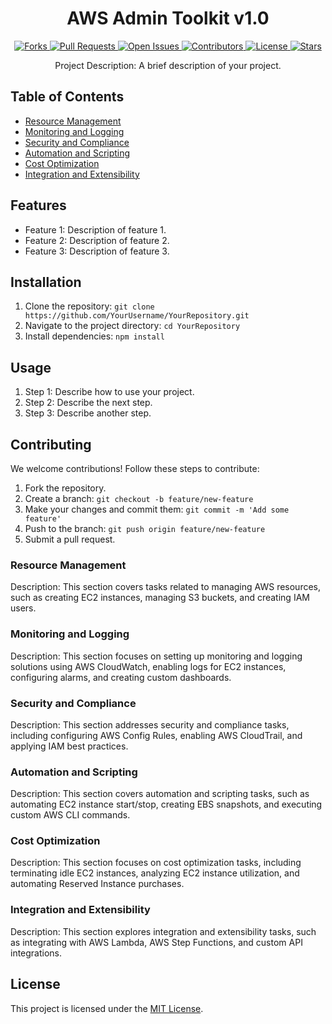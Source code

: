 <h1 align="center">AWS Admin Toolkit v1.0</h1>

<p align="center">
  <a href="https://github.com/Flynchd/aws-admin-toolkit-v1/network/members">
    <img src="https://img.shields.io/github/forks/Flynchd/aws-admin-toolkit-v1.svg?style=social" alt="Forks">
  </a>
  <a href="https://github.com/Flynchd/aws-admin-toolkit-v1/pulls">
    <img src="https://img.shields.io/github/issues-pr/Flynchd/aws-admin-toolkit-v1.svg?style=social" alt="Pull Requests">
  </a>
  <a href="https://github.com/Flynchd/aws-admin-toolkit-v1/issues">
    <img src="https://img.shields.io/github/issues/Flynchd/aws-admin-toolkit-v1.svg?style=social" alt="Open Issues">
  </a>
  <a href="https://github.com/Flynchd/aws-admin-toolkit-v1/graphs/contributors">
    <img src="https://img.shields.io/github/contributors/Flynchd/aws-admin-toolkit-v1.svg?style=plastic" alt="Contributors">
  </a>
  <a href="https://github.com/Flynchd/aws-admin-toolkit-v1/blob/master/LICENSE">
    <img src="https://img.shields.io/github/license/Flynchd/aws-admin-toolkit-v1.svg?style=plastic" alt="License">
  </a>
  <a href="https://github.com/Flynchd/aws-admin-toolkit-v1/stargazers">
    <img src="https://img.shields.io/github/stars/Flynchd/aws-admin-toolkit-v1.svg?style=plastic" alt="Stars">
  </a>
</p>

<p align="center">
  Project Description: A brief description of your project.
</p>

## Table of Contents

- [Resource Management](#resource-management)
- [Monitoring and Logging](#monitoring-and-logging)
- [Security and Compliance](#security-and-compliance)
- [Automation and Scripting](#automation-and-scripting)
- [Cost Optimization](#cost-optimization)
- [Integration and Extensibility](#integration-and-extensibility)


## Features

- Feature 1: Description of feature 1.
- Feature 2: Description of feature 2.
- Feature 3: Description of feature 3.

## Installation

1. Clone the repository: `git clone https://github.com/YourUsername/YourRepository.git`
2. Navigate to the project directory: `cd YourRepository`
3. Install dependencies: `npm install`

## Usage

1. Step 1: Describe how to use your project.
2. Step 2: Describe the next step.
3. Step 3: Describe another step.

## Contributing

We welcome contributions! Follow these steps to contribute:

1. Fork the repository.
2. Create a branch: `git checkout -b feature/new-feature`
3. Make your changes and commit them: `git commit -m 'Add some feature'`
4. Push to the branch: `git push origin feature/new-feature`
5. Submit a pull request.

### Resource Management
Description: This section covers tasks related to managing AWS resources, such as creating EC2 instances, managing S3 buckets, and creating IAM users.

<!-- Content for Resource Management -->

### Monitoring and Logging
Description: This section focuses on setting up monitoring and logging solutions using AWS CloudWatch, enabling logs for EC2 instances, configuring alarms, and creating custom dashboards.

<!-- Content for Monitoring and Logging -->

### Security and Compliance
Description: This section addresses security and compliance tasks, including configuring AWS Config Rules, enabling AWS CloudTrail, and applying IAM best practices.

<!-- Content for Security and Compliance -->

### Automation and Scripting
Description: This section covers automation and scripting tasks, such as automating EC2 instance start/stop, creating EBS snapshots, and executing custom AWS CLI commands.

<!-- Content for Automation and Scripting -->

### Cost Optimization
Description: This section focuses on cost optimization tasks, including terminating idle EC2 instances, analyzing EC2 instance utilization, and automating Reserved Instance purchases.

<!-- Content for Cost Optimization -->

### Integration and Extensibility
Description: This section explores integration and extensibility tasks, such as integrating with AWS Lambda, AWS Step Functions, and custom API integrations.

<!-- Content for Integration and Extensibility -->


## License

This project is licensed under the [MIT License](https://github.com/YourUsername/YourRepository/blob/master/LICENSE).
